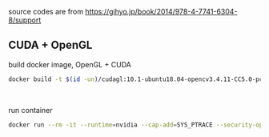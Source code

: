 source codes are from https://gihyo.jp/book/2014/978-4-7741-6304-8/support

## CUDA + OpenGL

build docker image, OpenGL + CUDA
```bash
docker build -t $(id -un)/cudagl:10.1-ubuntu18.04-opencv3.4.11-CC5.0-pcl1.11.0 ./dockerfiles/cudagl/
```
<br>

run container
```bash
docker run --rm -it --runtime=nvidia --cap-add=SYS_PTRACE --security-opt="seccomp=unconfined" -v $HOME/coding/:/opt -e CUDA_DEBUGGER_SOFTWARE_PREEMPTION=1 -e DISPLAY=$DISPLAY -v /tmp/.X11-unix:/tmp/.X11-unix -e NVIDIA_DRIVER_CAPABILITIES=compute,utility,graphics $(id -un)/cudagl:10.1-ubuntu18.04-opencv3.4.11-CC5.0-pcl1.11.0
```